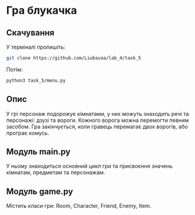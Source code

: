 # Гра блукачка

## Скачування

У терміналі пропишіть:

```bash
git clone https://github.com/Liubavaa/lab_4/task_5
```

Потім:

```bash
python3 task_5/menu.py
```

## Опис

У грі персонаж подорожує кімнатами, у них можуть знаходить речі та персонажі: дзузі та вороги. Кожного ворога можна перемогти певним засобом. Гра закінчується, коли гравець перемагає двох ворогів, або програє комусь.

## Модуль main.py

У ньому знаходиться основний цикл гри та присвоєння значень кімнатам, предметам та персонажам.

## Модуль game.py

Містить класи гри: Room, Character, Friend, Enemy, Item.
